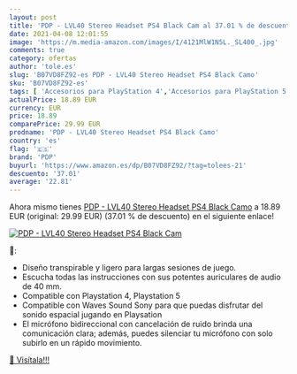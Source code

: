 ```yaml
---
layout: post
title: 'PDP - LVL40 Stereo Headset PS4 Black Cam al 37.01 % de descuento'
date: 2021-04-08 12:01:55
image: 'https://m.media-amazon.com/images/I/4121MlW1N5L._SL400_.jpg'
comments: true
category: ofertas
author: 'tole.es'
slug: 'B07VD8FZ92-es PDP - LVL40 Stereo Headset PS4 Black Camo'
sku: 'B07VD8FZ92-es'
tags: [ 'Accesorios para PlayStation 4','Accesorios para PlayStation 5','Auriculares gaming con micrófono para PlayStation 4','Hardware y juegos para PlayStation 4','Hardware y juegos para PlayStation 5','Videojuegos','pdp','ps4', ]
actualPrice: 18.89 EUR
currency: EUR
price: 18.89
comparePrice: 29.99 EUR
prodname: 'PDP - LVL40 Stereo Headset PS4 Black Camo'
country: 'es'
flag: '🇪🇸'
brand: 'PDP'
buyurl: 'https://www.amazon.es/dp/B07VD8FZ92/?tag=tolees-21'
descuento: '37.01'
average: '22.81'
---
```


Ahora mismo tienes [PDP - LVL40 Stereo Headset PS4 Black Camo](https://www.amazon.es/dp/B07VD8FZ92/?tag=tolees-21) a 18.89 EUR (original: 29.99 EUR) (37.01 %  de descuento) en el siguiente enlace!

[![PDP - LVL40 Stereo Headset PS4 Black Cam](https://m.media-amazon.com/images/I/4121MlW1N5L._SL400_.jpg)](https://www.amazon.es/dp/B07VD8FZ92/?tag=tolees-21)

🔎:

- Diseño transpirable y ligero para largas sesiones de juego.
- Escucha todas las instrucciones con sus potentes auriculares de audio de 40 mm.
- Compatible con Playstation 4, Playstation 5
- Compatible con Waves Sound Sony para que puedas disfrutar del sonido espacial jugando en Playsation
- El micrófono bidireccional con cancelación de ruido brinda una comunicación clara; además, puedes silenciar tu micrófono con solo subirlo en un rápido movimiento.

[🛒 Visítala!!!](https://www.amazon.es/dp/B07VD8FZ92/?tag=tolees-21)
